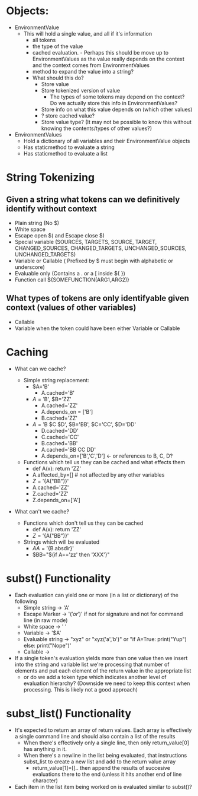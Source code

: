# Objects:
  * EnvironmentValue
    * This will hold a single value, and all if it's information
      * all tokens
      * the type of the value
      * cached evaluation.  - Perhaps this should be move up to EnvironmentValues as the value really depends on the context and the context comes from EnvironmentValues
      * method to expand the value into a string?
      * What should this do?
        * Store value
        * Store tokenized version of value
          * The types of some tokens may depend on the context? Do we actually store this info in EnvironmentValues?
        * Store info on what this value depends on (which other values)
        * ? store cached value?
        * Store value type? (It may not be possible to know this without knowing the contents/types of other values?)
  * EnvironmentValues
    * Hold a dictionary of all variables and their EnvironmentValue objects
    * Has staticmethod to evaluate a string
    * Has staticmethod to evaluate a list
    
# String Tokenizing
## Given a string what tokens can we definitively identify without context
  * Plain string (No $)
  * White space
  * Escape open $( and Escape close $)
  * Special variable (SOURCES, TARGETS, SOURCE, TARGET, CHANGED_SOURCES, 
                      CHANGED_TARGETS, UNCHANGED_SOURCES, UNCHANGED_TARGETS)
  * Variable or Callable ( Prefixed by $ must begin with alphabetic or underscore)
  * Evaluable only (Contains a . or a [ inside ${ })
  * Function call  ${SOMEFUNCTION(ARG1,ARG2)}
  
## What types of tokens are only identifyable given context (values of other variables)
  * Callable
  * Variable when the token could have been either Variable or Callable
  
  

# Caching
  * What can we cache?
    * Simple string replacement:
      * $A='B'
        * A.cached='B'
      * $A='$B', $B='ZZ'
        * A.cached='ZZ'
        * A.depends_on = ['B']
        * B.cached='ZZ'
      * $A='$B $C $D', $B='BB', $C='CC', $D='DD'
        * D.cached='DD'
        * C.cached='CC'
        * B.cached='BB'
        * A.cached='BB CC DD'
        * A.depends_on=['B','C','D'] <- or references to B, C, D?
    * Functions which tell us they can be cached and what effects them
      * def A(x): return 'ZZ'
      * A.affected_by=[] # not affected by any other variables
      * $Z='${A("BB")}'
      * A.cached='ZZ'
      * Z.cached='ZZ'
      * Z.depends_on=['A']

  * What can't we cache?
    * Functions which don't tell us they can be cached
      * def A(x): return 'ZZ'
      * $Z='${A("BB")}'
    * Strings which will be evaluated
      * $AA='${B.absdir}'
      * $BB="${if A=='zz' then 'XXX'}"

# subst() Functionality
  * Each evaluation can yield one or more (in a list or dictionary) of the following
    * Simple string -> 'A'
    * Escape Marker -> '$(' or '$)' if not for signature and not for command line (in raw mode)
    * White space -> ' '
    * Variable -> '$A'
    * Evaluable string -> "xyz" or "xyz('a','b')" or "if A=True: print("Yup") else: print("Nope")'
    * Callable -> 
  * If a single token's evaluation yields more than one value then we insert into the string and variable list we're processing that number of elements and put each element of the return value in the appropriate list
    * or do we add a token type which indicates another level of evaluation hierarchy? (Downside we need to keep this context when processing. This is likely not a good approach)
  
# subst_list() Functionality  
  * It's expected to return an array of return values. Each array is effectively a single command line and should also contain a list of the results
    * When there's effectively only a single line, then only return_value[0] has anything in it.
    * When there's a newline in the list being evaluated, that instructions subst_list to create a new list and add to the return value array
      * return_value[1]=[].. then append the results of succesive evaluations there to the end (unless it hits another end of line character)
  * Each item in the list item being worked on is evaluated similar to subst()?